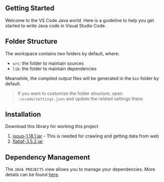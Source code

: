 ## Getting Started

Welcome to the VS Code Java world. Here is a guideline to help you get started to write Java code in Visual Studio Code.

## Folder Structure

The workspace contains two folders by default, where:

- `src`: the folder to maintain sources
- `lib`: the folder to maintain dependencies

Meanwhile, the compiled output files will be generated in the `bin` folder by default.

> If you want to customize the folder structure, open `.vscode/settings.json` and update the related settings there.


## Installation

Download this library for working this project

1. [jsoup-1.18.1.jar](https://jsoup.org/download) - This is needed for crawling and getting data from web
2. [flatlaf-3.5.2.jar](https://search.maven.org/artifact/com.formdev/flatlaf/3.5.2/jar?eh=)


## Dependency Management

The `JAVA PROJECTS` view allows you to manage your dependencies. More details can be found [here](https://github.com/microsoft/vscode-java-dependency#manage-dependencies).
